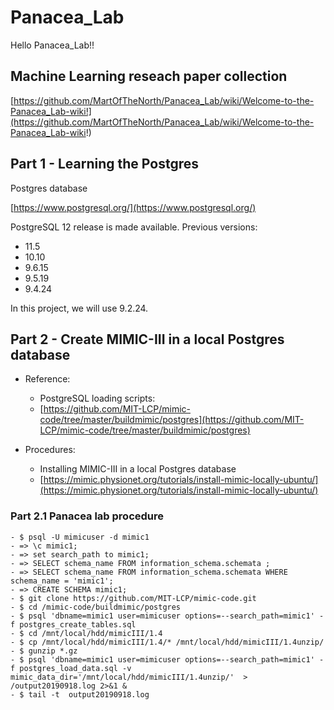 # Panacea_Lab
Hello Panacea_Lab!!



## Machine Learning reseach paper collection
[https://github.com/MartOfTheNorth/Panacea_Lab/wiki/Welcome-to-the-Panacea_Lab-wiki!](https://github.com/MartOfTheNorth/Panacea_Lab/wiki/Welcome-to-the-Panacea_Lab-wiki!)



## Part 1 - Learning the Postgres
Postgres database

[https://www.postgresql.org/](https://www.postgresql.org/)

PostgreSQL 12 release is made available.
Previous versions:
- 11.5 
- 10.10 
- 9.6.15 
- 9.5.19 
- 9.4.24 

In this project, we will use 9.2.24.

## Part 2 - Create MIMIC-III in a local Postgres database
- Reference:
  - PostgreSQL loading scripts:
  - [https://github.com/MIT-LCP/mimic-code/tree/master/buildmimic/postgres](https://github.com/MIT-LCP/mimic-code/tree/master/buildmimic/postgres)


- Procedures:
  - Installing MIMIC-III in a local Postgres database
  - [https://mimic.physionet.org/tutorials/install-mimic-locally-ubuntu/](https://mimic.physionet.org/tutorials/install-mimic-locally-ubuntu/)

### Part 2.1 Panacea lab procedure
    - $ psql -U mimicuser -d mimic1
    - => \c mimic1;
    - => set search_path to mimic1;
    - => SELECT schema_name FROM information_schema.schemata ; 
    - => SELECT schema_name FROM information_schema.schemata WHERE schema_name = 'mimic1';
    - => CREATE SCHEMA mimic1;
    - $ git clone https://github.com/MIT-LCP/mimic-code.git
    - $ cd /mimic-code/buildmimic/postgres
    - $ psql 'dbname=mimic1 user=mimicuser options=--search_path=mimic1' -f postgres_create_tables.sql
    - $ cd /mnt/local/hdd/mimicIII/1.4
    - $ cp /mnt/local/hdd/mimicIII/1.4/* /mnt/local/hdd/mimicIII/1.4unzip/
    - $ gunzip *.gz 
    - $ psql 'dbname=mimic1 user=mimicuser options=--search_path=mimic1' -f postgres_load_data.sql -v mimic_data_dir='/mnt/local/hdd/mimicIII/1.4unzip/'  > /output20190918.log 2>&1 &
    - $ tail -t  output20190918.log 


